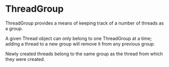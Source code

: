# ThreadGroup

ThreadGroup provides a means of keeping track of a number of threads as a
group.

A given Thread object can only belong to one ThreadGroup at a time; adding a
thread to a new group will remove it from any previous group.

Newly created threads belong to the same group as the thread from which they
were created.